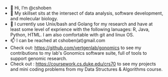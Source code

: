 - 👋 Hi, I’m @cshoben
- 👀 My skillset sits at the intersect of data analysis, software development, and molecular biology. 
- 🌱 I currently use Unix/bash and Golang for my research and have at least some level of exprience with the following lanuages: R, Java, Python, HTML. I am also comfortable with git and linux OS. 
- 📫 I can be reached at cshoben(at)gmail.com 
- Check out: https://github.com/vertgenlab/gonomics to see my contributions to my lab's Gonomics software suite, full of tools to support genomic research. 
- Check out : https://coursework.cs.duke.edu/crs70 to see my projects and mini coding problems from my Data Structures & Algorithms course. 

<!---
cshoben/cshoben is a ✨ special ✨ repository because its `README.md` (this file) appears on your GitHub profile.
You can click the Preview link to take a look at your changes.
--->
